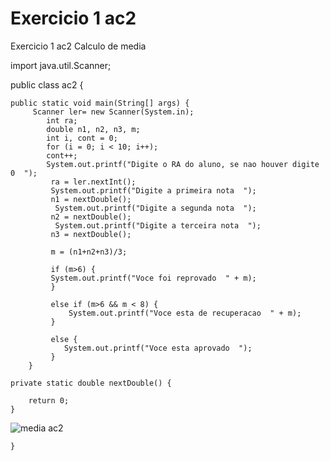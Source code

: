 # Exercicio 1 ac2
Exercicio 1 ac2 Calculo de media 


import java.util.Scanner;

public class ac2 {

	public static void main(String[] args) {
		 Scanner ler= new Scanner(System.in);
	        int ra;
	        double n1, n2, n3, m;
	        int i, cont = 0;
	        for (i = 0; i < 10; i++);
	        cont++;
	        System.out.printf("Digite o RA do aluno, se nao houver digite 0  ");
	         ra = ler.nextInt();
	         System.out.printf("Digite a primeira nota  ");
	         n1 = nextDouble();
	          System.out.printf("Digite a segunda nota  ");
	         n2 = nextDouble();
	          System.out.printf("Digite a terceira nota  ");
	         n3 = nextDouble();

	         m = (n1+n2+n3)/3;
	         
	         if (m>6) {
	         System.out.printf("Voce foi reprovado  " + m);
	         }
	         
	         else if (m>6 && m < 8) {
	             System.out.printf("Voce esta de recuperacao  " + m);
	         }
	         
	         else {
	            System.out.printf("Voce esta aprovado  ");
	         }
	    }

	private static double nextDouble() {
		
		return 0;
	}

![media ac2](https://user-images.githubusercontent.com/103973613/169720768-9b45c0a9-fe14-47f3-95fb-d4baadc62561.png)

	
	
	}
